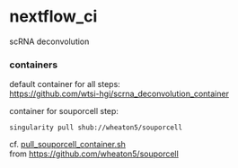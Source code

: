 # nextflow_ci

scRNA deconvolution


### containers

default container for all steps:  
https://github.com/wtsi-hgi/scrna_deconvolution_container
  

container for souporcell step:
```
singularity pull shub://wheaton5/souporcell
```
cf. [pull_souporcell_container.sh](pull_souporcell_container.sh)  
from https://github.com/wheaton5/souporcell